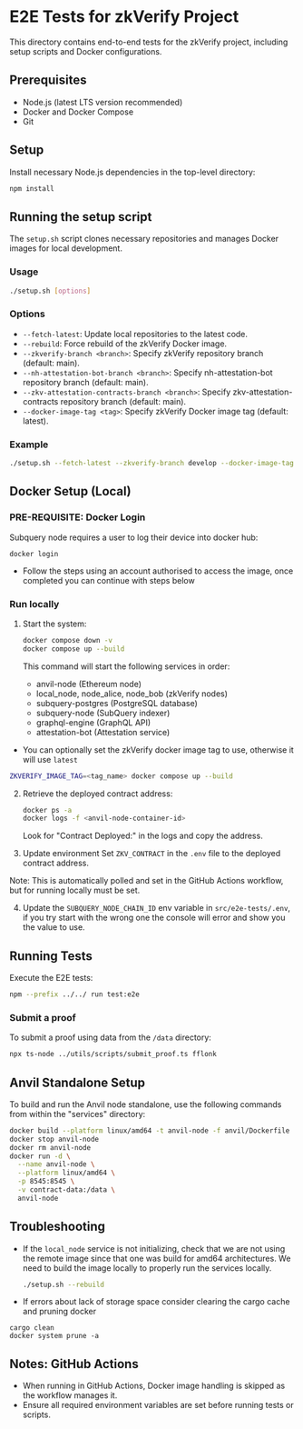 # E2E Tests for zkVerify Project

This directory contains end-to-end tests for the zkVerify project, including setup scripts and Docker configurations.

## Prerequisites

- Node.js (latest LTS version recommended)
- Docker and Docker Compose
- Git

## Setup

Install necessary Node.js dependencies in the top-level directory:

```bash
npm install
```

## Running the setup script

The `setup.sh` script clones necessary repositories and manages Docker images for local development.

### Usage

```bash
./setup.sh [options]
```

### Options

- `--fetch-latest`: Update local repositories to the latest code.
- `--rebuild`: Force rebuild of the zkVerify Docker image.
- `--zkverify-branch <branch>`: Specify zkVerify repository branch (default: main).
- `--nh-attestation-bot-branch <branch>`: Specify nh-attestation-bot repository branch (default: main).
- `--zkv-attestation-contracts-branch <branch>`: Specify zkv-attestation-contracts repository branch (default: main).
- `--docker-image-tag <tag>`: Specify zkVerify Docker image tag (default: latest).

### Example

```bash
./setup.sh --fetch-latest --zkverify-branch develop --docker-image-tag 0.5.0
```

## Docker Setup (Local)

### PRE-REQUISITE: Docker Login

Subquery node requires a user to log their device into docker hub:

```shell
docker login
```
- Follow the steps using an account authorised to access the image, once completed you can continue with steps below

### Run locally

1. Start the system:

   ```bash
   docker compose down -v
   docker compose up --build
   ```

   This command will start the following services in order:

   - anvil-node (Ethereum node)
   - local_node, node_alice, node_bob (zkVerify nodes)
   - subquery-postgres (PostgreSQL database)
   - subquery-node (SubQuery indexer)
   - graphql-engine (GraphQL API)
   - attestation-bot (Attestation service)

- You can optionally set the zkVerify docker image tag to use, otherwise it will use `latest`

```bash
ZKVERIFY_IMAGE_TAG=<tag_name> docker compose up --build
```

2. Retrieve the deployed contract address:

   ```bash
   docker ps -a
   docker logs -f <anvil-node-container-id>
   ```

   Look for "Contract Deployed:" in the logs and copy the address.

3. Update environment
   Set `ZKV_CONTRACT` in the `.env` file to the deployed contract address.

Note: This is automatically polled and set in the GitHub Actions workflow, but for running locally must be set.

4. Update the `SUBQUERY_NODE_CHAIN_ID` env variable in `src/e2e-tests/.env`, if you try start with the wrong one the console will error and show you the value to use.

## Running Tests

Execute the E2E tests:

```bash
npm --prefix ../../ run test:e2e
```

### Submit a proof

To submit a proof using data from the `/data` directory:

```bash
npx ts-node ../utils/scripts/submit_proof.ts fflonk
```

## Anvil Standalone Setup

To build and run the Anvil node standalone, use the following commands from within the "services" directory:

```bash
docker build --platform linux/amd64 -t anvil-node -f anvil/Dockerfile .
docker stop anvil-node
docker rm anvil-node
docker run -d \
  --name anvil-node \
  --platform linux/amd64 \
  -p 8545:8545 \
  -v contract-data:/data \
  anvil-node
```

## Troubleshooting

- If the `local_node` service is not initializing, check that we are not using the remote image since that one was build for amd64 architectures. We need to build the image locally to properly run the services locally.

  ```bash
  ./setup.sh --rebuild
  ```
  
- If errors about lack of storage space consider clearing the cargo cache and pruning docker

```shell
cargo clean
docker system prune -a 
```

## Notes: GitHub Actions

- When running in GitHub Actions, Docker image handling is skipped as the workflow manages it.
- Ensure all required environment variables are set before running tests or scripts.
